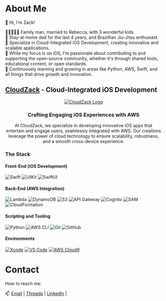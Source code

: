 # About Me

👋 Hi, I'm Zack!

👨‍👩‍👦‍👦‍👦 Family man, married to Rebecca, with 3 wonderful kids.  
💪 Stay-at-home dad for the last 4 years, and Brazillian Jiu-Jitsu enthusiast.  
📱 Specialize in Cloud-Integrated iOS Development, creating innovative and scalable applications.  
🔗 While my focus is on iOS, I'm passionate about contributing to and supporting the open-source community, whether it's through shared tools, educational content, or open standards.  
🌱 Continuously learning and growing in areas like Python, AWS, Swift, and all things that drive growth and innovation.  

## [CloudZack](https://cloudzack.com) - Cloud-Integrated iOS Development

<div align="center">

[![CloudZack Logo](https://github-images-static.s3.amazonaws.com/images/CloudZack-Logo.svg)](https://cloudzack.com)

### Crafting Engaging iOS Experiences with AWS

At CloudZack, we specialize in developing innovative iOS apps that entertain and engage users, seamlessly integrated with AWS. Our creations leverage the power of cloud technology to ensure scalability, robustness, and a smooth cross-device experience.
</div>

### The Stack

#### Front-End (iOS Development)
![Swift](https://img.shields.io/badge/Swift-FA7343?style=flat&logo=swift&logoColor=white)
![UIKit](https://img.shields.io/badge/UIKit-%2300A8F9.svg?style=flat&logo=apple&logoColor=white)
![SwiftUI](https://img.shields.io/badge/SwiftUI-5E5C5C?style=flat&logo=swift&logoColor=white)

#### Back-End (AWS Integration)
![Lambda](https://img.shields.io/badge/AWS_Lambda-FB542B?style=flat&logo=amazonaws&logoColor=white)
![DynamoDB](https://img.shields.io/badge/DynamoDB-4053D6?style=flat&logo=amazon-dynamodb&logoColor=white)
![S3](https://img.shields.io/badge/Amazon_S3-569A31?style=flat&logo=amazon-s3&logoColor=white)
![API Gateway](https://img.shields.io/badge/API%20Gateway-3E721D?style=flat&logo=amazonaws&logoColor=white)
![Cognito](https://img.shields.io/badge/Cognito-20232A?style=flat&logo=amazon&logoColor=61DAFB)
![SAM](https://img.shields.io/badge/SAM-232F3E?style=flat&logo=amazonaws&logoColor=white)
![CloudFormation](https://img.shields.io/badge/CloudFormation-232F3E?style=flat&logo=amazonaws&logoColor=white)

#### Scripting and Tooling
![Python](https://img.shields.io/badge/Python-3776AB?style=flat&logo=python&logoColor=white)
![AWS CLI](https://img.shields.io/badge/AWS_CLI-232F3E?style=flat&logo=amazonaws&logoColor=white)
![Git](https://img.shields.io/badge/Git-F05032?style=flat&logo=git&logoColor=white)
![GitHub](https://img.shields.io/badge/GitHub-181717?style=flat&logo=github&logoColor=white)

#### Environments
[![Xcode](https://img.shields.io/badge/Xcode-1575F9?style=for-the-badge&logo=Xcode&logoColor=white)](https://developer.apple.com/xcode/)
[![VS Code](https://img.shields.io/badge/VS_Code-007ACC?style=for-the-badge&logo=visual-studio-code&logoColor=white)](https://code.visualstudio.com/)
[![AWS Cloud9](https://img.shields.io/badge/AWS_Cloud9-232F3E?style=for-the-badge&logo=amazon-aws&logoColor=white)](https://aws.amazon.com/cloud9/)


# Contact

How to reach me:

📫 [Email](mailto:zack@cloudzack.com) |
[Threads](https://www.threads.net/@zackrydlangford) |
[LinkedIn](https://www.linkedin.com/in/zackry-langford/) |




<!---
zackrylangford/zackrylangford is a ✨ special ✨ repository because its `README.md` (this file) appears on your GitHub profile.
You can click the Preview link to take a look at your changes.
--->
